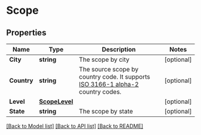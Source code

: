 # Scope

## Properties

Name | Type | Description | Notes
------------ | ------------- | ------------- | -------------
**City** | **string** | The scope by city | [optional] 
**Country** | **string** | The source scope by country code. It supports [ISO 3166-1 alpha-2](https://en.wikipedia.org/wiki/ISO_3166-1_alpha-2) country codes.  | [optional] 
**Level** | [**ScopeLevel**](ScopeLevel.md) |  | [optional] 
**State** | **string** | The scope by state | [optional] 

[[Back to Model list]](../README.md#documentation-for-models) [[Back to API list]](../README.md#documentation-for-api-endpoints) [[Back to README]](../README.md)


